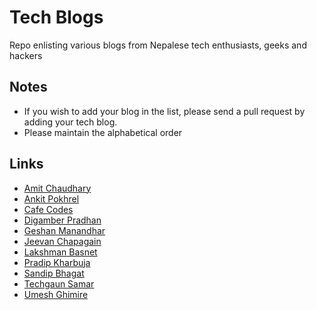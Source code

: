 # Tech Blogs
Repo enlisting various blogs from Nepalese tech enthusiasts, geeks and hackers

Notes
---------
- If you wish to add your blog in the list, please send a pull request by adding your tech blog.
- Please maintain the alphabetical order

Links
---------

* [Amit Chaudhary](http://www.studenton.com)
* [Ankit Pokhrel](http://ankitpokhrel.com.np/blog)
* [Cafe Codes](http://cafecod.es/)
* [Digamber Pradhan](http://www.digamberpradhan.com.np/)
* [Geshan Manandhar](http://www.geshan.com.np/)
* [Jeevan Chapagain](http://www.jeevanchapagain.com.np/)
* [Lakshman Basnet](http://www.lakshmanbasnet.com.np/)
* [Pradip Kharbuja](http://www.pradipkharbuja.com.np/)
* [Sandip Bhagat](http://sandipbgt.github.io)
* [Techgaun Samar](http://samar.techgaun.com/)
* [Umesh Ghimire](http://blog.umeshghimire.com.np/)
